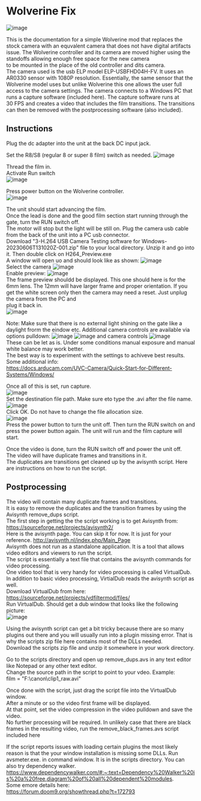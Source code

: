 # Wolverine Fix  
![image](https://github.com/vintagefilmography/WolverineFix/assets/48537944/88e97f9c-a7ec-483f-aee5-a6d064f4f645)  
  

This is the documentation for a simple Wolverine mod that replaces the stock camera 
with an equvalent camera that does not have digital artifacts issue.
The Wolverine controller and its camera are moved higher using the standoffs allowing enough free space for the new camera  
to be mounted in the place of the old controller and dits camera.  
The camera used is the usb ELP model ELP-USBFHD04H-FV. It uses an AR0330 sensor with 1080P resolution. Essentially, the same
sensor that the Wolverine model uses but unlike Wolverine this one allows the user full access to the camera settings. 
The camera connects to a Windows PC that runs a capture software (included here). The capture software runs at  
30 FPS and creates a video that includes the film transitions. The transitions can then be removed with the 
postprocessing software (also included).

## Instructions
Plug the dc adapter into the unit at the back DC input jack.  

Set the R8/S8 (regular 8 or super 8 film) switch as needed. 
![image](https://github.com/vintagefilmography/WolverineFix/assets/48537944/52fcc4e7-2a82-4c18-bd75-e2e2c19ed029)  

Thread the film in.  
Activate Run switch  
![image](https://github.com/vintagefilmography/WolverineFix/assets/48537944/1bda5d59-3778-4370-9c5a-7dd2cb06b6dc)  

Press power button on the Wolverine controller.  
![image](https://github.com/vintagefilmography/WolverineFix/assets/48537944/8e1df786-3c0d-442c-ae28-6bf5de4f916b)  
 
The unit should start advancing the film.  
Once the lead is done and the good film section start running through the gate, turn the RUN switch off.  
The motor will stop but the light will be still on.
Plug the camera usb cable from the back of the unit into a PC usb connector.  
Download "3-H.264 USB Camera Testing software for Windows-20230606T131020Z-001.zip" file to your local directory.
Unzip it and go into it. 
Then double click on H264_Preview.exe  
A window will open uo and should look like as shown:
![image](https://github.com/vintagefilmography/Hawkeye3/assets/48537944/674afcc9-88a0-41b1-b484-f3c62a66705c)  
Select the camera
![image](https://github.com/vintagefilmography/Hawkeye3/assets/48537944/952fda6c-07f7-4e3f-ae13-06673e56699b)  
Enable preview:
![image](https://github.com/vintagefilmography/Hawkeye3/assets/48537944/9e3792fa-4f28-45f2-9d5f-e48f9ba5cf48)  
The frame preview shouldd be displayed. This one should here is  for the 6mm lens. The 12mm will have larger frame and
proper orientation.
If you get the white screen only then the camera may need a reset. Just unplug the camera from the PC and   
plug it back in.  
![image](https://github.com/vintagefilmography/Hawkeye3/assets/48537944/0eb5f07b-6494-4933-baf3-db8127d419ab)  

Note: Make sure that there is no external light shining on the gate like a daylight frorm the eindow etc. 
Additional camera controls are available via   options pulldown:
![image](https://github.com/vintagefilmography/Hawkeye3/assets/48537944/a80bc6a0-8deb-4ed7-ae05-cbf88292b43b) 
![image](https://github.com/vintagefilmography/Hawkeye3/assets/48537944/0026c09f-cd08-4a86-88d3-8b0e64a03b30)
and camera controls
![image](https://github.com/vintagefilmography/Hawkeye3/assets/48537944/1954d44c-acd5-4b7b-9898-d391f2e12684)  
These can be let as is. Under some conditions manual exposure and manual white balance may work better.  
The best way is to experiment with the settings  to achiveve best results. 
Some additional info:  
https://docs.arducam.com/UVC-Camera/Quick-Start-for-Different-Systems/Windows/  

Once all of this is set, run capture.  
![image](https://github.com/vintagefilmography/Hawkeye3/assets/48537944/532e3005-2209-4884-9a9a-d0ce9e1cad0a)  
Set the destination file path. Make sure eto type the .avi after the file name.  
![image](https://github.com/vintagefilmography/Hawkeye3/assets/48537944/fd581b8e-145f-454d-8941-1a31b9da45b2)  
Click OK. Do not have to change the file allocation size.  
![image](https://github.com/vintagefilmography/Hawkeye3/assets/48537944/3a54eae9-b6fe-4cc7-83c1-3449642b831d)  
Press the power button to turn the unit off. Then turn the RUN switch on  and press the power button again.
The unit will run and the film capture will start.   


Once the video is done, turn the RUN switch off and power the unit off.  
The video will have duplicate frames and transitions in it.  
The duplicates are transitions get cleaned up by the avisynth script.
Here are instructions on how to run the script.

## Postprocessing  
The video will contain many duplicate frames and transitions.  
It is easy to remove the duplicates and the transition frames by using the Avisynth remove_dups script.  
The first step in getting the the script working is to get Avisynth from:  
https://sourceforge.net/projects/avisynth2/  
Here is the avisynth page. You can skip it for now. It is just for your reference.
http://avisynth.nl/index.php/Main_Page   
Avisynth does not run as a standalone application. It is a tool that allows video editors and viewers to run the script.  
The script is essentially a text file that contains the avisynth commands for video processing.  
One video tool that is very handy for video processing is called VirtualDub.  
In addition to basic video processing, VirtialDub reads the avisynth script as well.  
Download VirtualDub from here:  
https://sourceforge.net/projects/vdfiltermod/files/  
Run VirtualDub.
Should get a dub window that looks like the following picture:  
![image](https://github.com/vintagefilmography/Hawkeye3/assets/48537944/abe5bc97-fe19-4714-ac30-c9fc77c092d3)

Using the avisynth script can get a bit tricky because there are so many plugins out there and you will usually
run into a plugin missing error. That is why the scripts zip file here contains most of the DLLs needed.  
Download the scripts zip file and unzip it somewhere in your work directory.  

Go to the scripts directory and open up remove_dups.avs in any text editor like Notepad or any other text editor.  
Change the source path in the script to point to your vdeo. 
Example:  
film = "F:\canon\clip1_raw.avi"  

Once done with the script, just drag the script file into the VirtualDub window.  
After a minute or so the video first frame will be displayed.  
At that point, set the video compression in the video pulldown and save the video.  
No further processing will be required. 
In unlikely case that there are black frames in the resulting video, run the remove_black_frames.avs script included here

If the script reports issues with loading certain plugins the most likely reason is that the your window installation 
is missing some DLLs. 
Run avsmeter.exe. in command window. It is in the scripts directory.
You can also try dependency walker.
https://www.dependencywalker.com/#:~:text=Dependency%20Walker%20is%20a%20free,diagram%20of%20all%20dependent%20modules.  
Some emore details here:  
https://forum.doom9.org/showthread.php?t=172793
